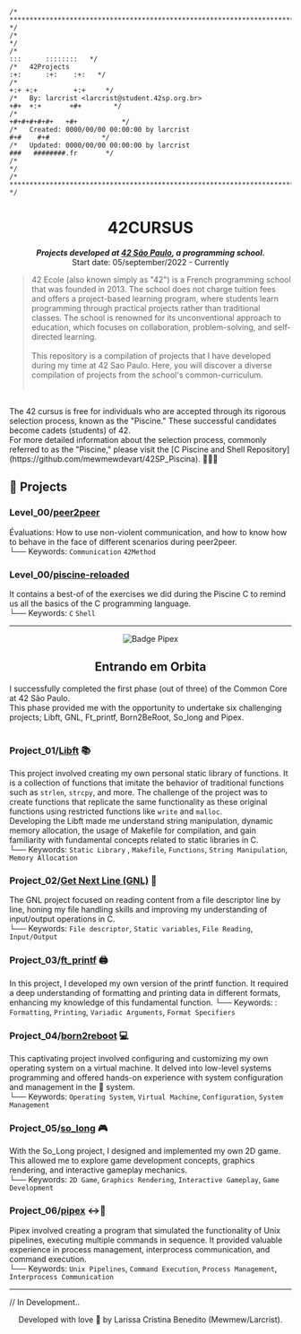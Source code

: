 ```
/* ****************************************************************************************** */
/*                                                                                            */
/*                                                                        :::      ::::::::   */
/*   42Projects                                                         :+:      :+:    :+:   */
/*                                                                    +:+ +:+         +:+     */
/*   By: larcrist <larcrist@student.42sp.org.br>                    +#+  +:+       +#+        */
/*                                                                +#+#+#+#+#+   +#+           */
/*   Created: 0000/00/00 00:00:00 by larcrist                          #+#    #+#             */
/*   Updated: 0000/00/00 00:00:00 by larcrist                         ###   ########.fr       */
/*                                                                                            */
/* ****************************************************************************************** */
```

<h1 align="center">
	42CURSUS
</h1>

<p align="center">
	<b><i>Projects developed at <a href="https://www.42sp.org.br/">42 São Paulo</a>, a programming school.</i></b><br>
	Start date: 05/september/2022 - Currently
</p>

> 42 Ecole (also known simply as "42") is a French programming school that was founded in 2013. The school does not charge tuition fees and offers a project-based learning program, where students learn programming through practical projects rather than traditional classes. The school is renowned for its unconventional approach to education, which focuses on collaboration, problem-solving, and self-directed learning. <br><br>
This repository is a compilation of projects that I have developed during my time at 42 Sao Paulo. Here, you will discover a diverse compilation of projects from the school's common-curriculum. <br><br>

<br>
The 42 cursus is free for individuals who are accepted through its rigorous selection process, known as the "Piscine." These successful candidates become cadets (students) of 42. <br>
For more detailed information about the selection process, commonly referred to as the "Piscine," please visit the [C Piscine and Shell Repository](https://github.com/mewmewdevart/42SP_Piscina). 🏊🏿‍♀️
  
## 📁 Projects

### Level_00/**[peer2peer ](p2p_101)**
  Évaluations: How to use non-violent communication, and how to know how to behave in the face of different scenarios during peer2peer. <br>
└── Keywords: `Communication` `42Method` 

### Level_00/**[piscine-reloaded ](piscine_reloaded)**
  It contains a best-of of the exercises we did during the Piscine C to remind us all the basics of the C programming language.<br>
└── Keywords: `C` `Shell`

---

<p align="center">
  <img src="https://github.com/mewmewdevart/42Projects/assets/50052600/732b89dc-58e1-4842-8552-303da252e817" alt="Badge Pipex"/>
</p>

<h2 align="center">
 Entrando em Orbita
</h2> 
I successfully completed the first phase (out of three) of the Common Core at 42 São Paulo. <br> This phase provided me with the opportunity to undertake six challenging projects; Libft, GNL, Ft_printf, Born2BeRoot, So_long and Pipex. <br> <br>


### Project_01/**[Libft](https://github.com/mewmewdevart/libft)** 📚
This project involved creating my own personal static library of functions. It is a collection of functions that imitate the behavior of traditional functions such as ```strlen```, ```strcpy```, and more. The challenge of the project was to create functions that replicate the same functionality as these original functions using restricted functions like ```write``` and ```malloc```. <br>
Developing the Libft made me understand string manipulation, dynamic memory allocation, the usage of Makefile for compilation, and gain familiarity with fundamental concepts related to static libraries in C. <br>
└── Keywords: `Static Library` , `Makefile`, `Functions`, `String Manipulation`, `Memory Allocation`

### Project_02/**[Get Next Line (GNL)](https://github.com/mewmewdevart/get_next_line)**  📃
The GNL project focused on reading content from a file descriptor line by line, honing my file handling skills and improving my understanding of input/output operations in C. <br>
└── Keywords: `File descriptor`, `Static variables`, `File Reading`, `Input/Output`

### Project_03/**[ft_printf](https://github.com/mewmewdevart/ft_printf)** 🖨️
In this project, I developed my own version of the printf function. It required a deep understanding of formatting and printing data in different formats, enhancing my knowledge of this fundamental function.
└── Keywords: : `Formatting`, `Printing`, `Variadic Arguments`, `Format Specifiers`

### Project_04/**[born2reboot](https://github.com/mewmewdevart/born2beroot)** 💻
This captivating project involved configuring and customizing my own operating system on a virtual machine. It delved into low-level systems programming and offered hands-on experience with system configuration and management in the 🐧 system. <br>
└── Keywords: `Operating System`, `Virtual Machine`, `Configuration`, `System Management`

### Project_05/**[so_long](https://github.com/mewmewdevart/so_long)** 🎮
With the So_Long project, I designed and implemented my own 2D game. This allowed me to explore game development concepts, graphics rendering, and interactive gameplay mechanics. <br>
└── Keywords: `2D Game`, `Graphics Rendering`, `Interactive Gameplay`, `Game Development`

### Project_06/**[pipex](https://github.com/mewmewdevart/pipex)**  ↔️📝
Pipex involved creating a program that simulated the functionality of Unix pipelines, executing multiple commands in sequence. It provided valuable experience in process management, interprocess communication, and command execution. <br>
└── Keywords: `Unix Pipelines`, `Command Execution`, `Process Management`, `Interprocess Communication`
 
--- 


// In Development..
  <br>
  <p align="center"> Developed with love 💜 by Larissa Cristina Benedito (Mewmew/Larcrist). </p>

